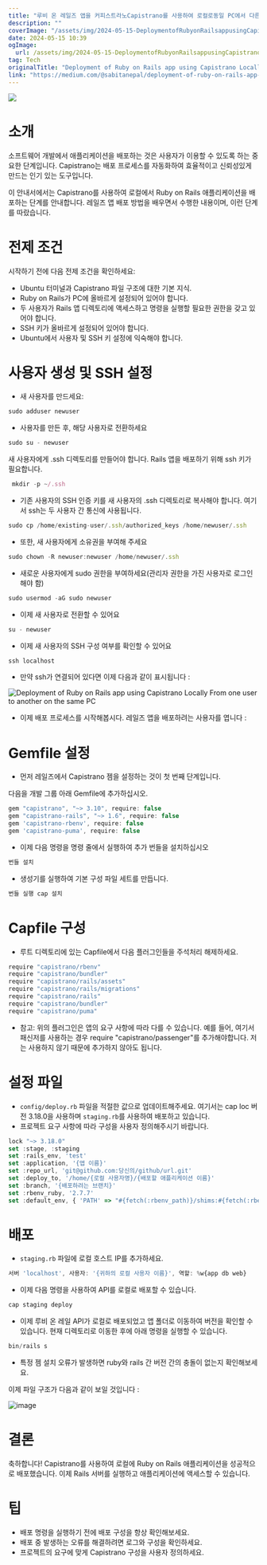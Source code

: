 ```yaml
---
title: "루비 온 레일즈 앱을 커피스트라노Capistrano를 사용하여 로컬로동일 PC에서 다른 사용자에게 배포하기"
description: ""
coverImage: "/assets/img/2024-05-15-DeploymentofRubyonRailsappusingCapistranoLocallyFromoneusertoanotheronthesamePC_0.png"
date: 2024-05-15 10:39
ogImage: 
  url: /assets/img/2024-05-15-DeploymentofRubyonRailsappusingCapistranoLocallyFromoneusertoanotheronthesamePC_0.png
tag: Tech
originalTitle: "Deployment of Ruby on Rails app using Capistrano Locally(From one user to another on the same PC)"
link: "https://medium.com/@sabitanepal/deployment-of-ruby-on-rails-app-using-capistrano-locally-from-one-user-to-another-on-the-same-pc-77fa551294ab"
---
```



<img src="/assets/img/2024-05-15-DeploymentofRubyonRailsappusingCapistranoLocallyFromoneusertoanotheronthesamePC_0.png" />

# 소개

소프트웨어 개발에서 애플리케이션을 배포하는 것은 사용자가 이용할 수 있도록 하는 중요한 단계입니다. Capistrano는 배포 프로세스를 자동화하여 효율적이고 신뢰성있게 만드는 인기 있는 도구입니다.

이 안내서에서는 Capistrano를 사용하여 로컬에서 Ruby on Rails 애플리케이션을 배포하는 단계를 안내합니다. 레일즈 앱 배포 방법을 배우면서 수행한 내용이며, 이런 단계를 따랐습니다.



# 전제 조건

시작하기 전에 다음 전제 조건을 확인하세요:

- Ubuntu 터미널과 Capistrano 파일 구조에 대한 기본 지식.
- Ruby on Rails가 PC에 올바르게 설정되어 있어야 합니다.
- 두 사용자가 Rails 앱 디렉토리에 액세스하고 명령을 실행할 필요한 권한을 갖고 있어야 합니다.
- SSH 키가 올바르게 설정되어 있어야 합니다.
- Ubuntu에서 사용자 및 SSH 키 설정에 익숙해야 합니다.

# 사용자 생성 및 SSH 설정



- 새 사용자를 만드세요:

```js
sudo adduser newuser
```

- 사용자를 만든 후, 해당 사용자로 전환하세요

```js
sudo su - newuser
```



새 사용자에게 .ssh 디렉토리를 만들어야 합니다. Rails 앱을 배포하기 위해 ssh 키가 필요합니다.

```js
 mkdir -p ~/.ssh
```

- 기존 사용자의 SSH 인증 키를 새 사용자의 .ssh 디렉토리로 복사해야 합니다. 여기서 ssh는 두 사용자 간 통신에 사용됩니다.

```js
sudo cp /home/existing-user/.ssh/authorized_keys /home/newuser/.ssh
```



- 또한, 새 사용자에게 소유권을 부여해 주세요

```js
sudo chown -R newuser:newuser /home/newuser/.ssh
```

- 새로운 사용자에게 sudo 권한을 부여하세요(관리자 권한을 가진 사용자로 로그인해야 함)

```js
sudo usermod -aG sudo newuser
```



- 이제 새 사용자로 전환할 수 있어요

```js
su - newuser
```

- 이제 새 사용자의 SSH 구성 여부를 확인할 수 있어요

```js
ssh localhost
```



- 만약 ssh가 연결되어 있다면 이제 다음과 같이 표시됩니다 :

![Deployment of Ruby on Rails app using Capistrano Locally From one user to another on the same PC](/assets/img/2024-05-15-DeploymentofRubyonRailsappusingCapistranoLocallyFromoneusertoanotheronthesamePC_1.png)

- 이제 배포 프로세스를 시작해봅시다. 레일즈 앱을 배포하려는 사용자를 엽니다 :

# Gemfile 설정



- 먼저 레일즈에서 Capistrano 젬을 설정하는 것이 첫 번째 단계입니다.

다음을 개발 그룹 아래 Gemfile에 추가하십시오.

```js
gem "capistrano", "~> 3.10", require: false
gem "capistrano-rails", "~> 1.6", require: false 
gem 'capistrano-rbenv', require: false   
gem 'capistrano-puma', require: false
```

- 이제 다음 명령을 명령 줄에서 실행하여 추가 번들을 설치하십시오



```js
번들 설치
```

- 생성기를 실행하여 기본 구성 파일 세트를 만듭니다.

```js
번들 실행 cap 설치
```

# Capfile 구성



- 루트 디렉토리에 있는 Capfile에서 다음 플러그인들을 주석처리 해제하세요.

```js
require "capistrano/rbenv" 
require "capistrano/bundler"
require "capistrano/rails/assets"
require "capistrano/rails/migrations" 
require "capistrano/rails" 
require "capistrano/bundler"
require "capistrano/puma"
```

- 참고: 위의 플러그인은 앱의 요구 사항에 따라 다를 수 있습니다. 예를 들어, 여기서 패신저를 사용하는 경우 require "capistrano/passenger"를 추가해야합니다. 저는 사용하지 않기 때문에 추가하지 않아도 됩니다.

# 설정 파일



- `config/deploy.rb` 파일을 적절한 값으로 업데이트해주세요. 여기서는 cap loc 버전 3.18.0을 사용하며 `staging.rb`를 사용하여 배포하고 있습니다.
- 프로젝트 요구 사항에 따라 구성을 사용자 정의해주시기 바랍니다.

```js
lock "~> 3.18.0"
set :stage, :staging 
set :rails_env, 'test' 
set :application, '{앱 이름}' 
set :repo_url, 'git@github.com:당신의/github/url.git' 
set :deploy_to, '/home/{로컬 사용자명}/{배포할 애플리케이션 이름}' 
set :branch, '{배포하려는 브랜치}' 
set :rbenv_ruby, '2.7.7' 
set :default_env, { 'PATH' => "#{fetch(:rbenv_path)}/shims:#{fetch(:rbenv_path)}/bin:$PATH", 'RBENV_VERSION' => fetch(:rbenv_ruby) }
```

# 배포

- `staging.rb` 파일에 로컬 호스트 IP를 추가하세요.



```js
서버 'localhost', 사용자: '{귀하의 로컬 사용자 이름}', 역할: %w{app db web}
```

- 이제 다음 명령을 사용하여 API를 로컬로 배포할 수 있습니다.

```js
cap staging deploy
```

- 이제 루비 온 레일 API가 로컬로 배포되었고 앱 폴더로 이동하여 버전을 확인할 수 있습니다. 현재 디렉토리로 이동한 후에 아래 명령을 실행할 수 있습니다.



```js
bin/rails s
```

- 특정 젬 설치 오류가 발생하면 ruby와 rails 간 버전 간의 충돌이 없는지 확인해보세요.

이제 파일 구조가 다음과 같이 보일 것입니다 :

![image](/assets/img/2024-05-15-DeploymentofRubyonRailsappusingCapistranoLocallyFromoneusertoanotheronthesamePC_2.png)




# 결론

축하합니다! Capistrano를 사용하여 로컬에 Ruby on Rails 애플리케이션을 성공적으로 배포했습니다. 이제 Rails 서버를 실행하고 애플리케이션에 액세스할 수 있습니다.

# 팁

- 배포 명령을 실행하기 전에 배포 구성을 항상 확인해보세요.
- 배포 중 발생하는 오류를 해결하려면 로그와 구성을 확인하세요.
- 프로젝트의 요구에 맞게 Capistrano 구성을 사용자 정의하세요.